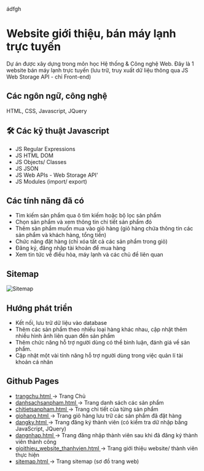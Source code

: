 ádfgh

# Website giới thiệu, bán máy lạnh trực tuyến

Dự án được xây dựng trong môn học Hệ thống & Công nghệ Web. Đây là 1 website bán máy lạnh trực tuyến (lưu trữ, truy xuất dữ liệu thông qua JS Web Storage API - chỉ Front-end)

## Các ngôn ngữ, công nghệ

HTML, CSS, Javascript, JQuery

## 🛠 Các kỹ thuật Javascript

- JS Regular Expressions
- JS HTML DOM
- JS Objects/ Classes
- JS JSON
- JS Web APIs - Web Storage API'
- JS Modules (import/ export)

## Các tính năng đã có

- Tìm kiếm sản phẩm qua ô tìm kiếm hoặc bộ lọc sản phẩm
- Chọn sản phẩm và xem thông tin chi tiết sản phẩm đó
- Thêm sản phẩm muốn mua vào giỏ hàng (giỏ hàng chứa thông tin các sản phẩm và khách hàng, tổng tiền)
- Chức năng đặt hàng (chỉ xóa tất cả các sản phẩm trong giỏ)
- Đăng ký, đăng nhập tài khoản để mua hàng
- Xem tin tức về điều hòa, máy lạnh và các chủ đề liên quan

## Sitemap

![ Sitemap ](https://doananhtingithub40102.github.io/HTCNWeb/img/sitemap.png)

## Hướng phát triển

- Kết nối, lưu trữ dữ liệu vào database
- Thêm các sản phẩm theo nhiều loại hàng khác nhau, cập nhật thêm nhiều hình ảnh liên quan đến sản phẩm
- Thêm chức năng hỗ trợ người dùng có thể bình luận, đánh giá về sản phẩm.
- Cập nhật một vài tính năng hỗ trợ người dùng trong việc quản lí tài khoản cá nhân

## Github Pages

- [ trangchu.html ](https://doananhtingithub40102.github.io/HTCNWeb/html/trangchu.html) -> Trang Chủ
- [ danhsachsanpham.html ](https://doananhtingithub40102.github.io/HTCNWeb/html/danhsachsanpham.html) -> Trang danh sách các sản phẩm
- [ chitietsanpham.html ](https://doananhtingithub40102.github.io/HTCNWeb/html/chitietsanpham.html) -> Trang chi tiết của từng sản phẩm
- [ giohang.html ](https://doananhtingithub40102.github.io/HTCNWeb/html/giohang.html) -> Trang giỏ hàng lưu trữ các sản phẩm đã đặt hàng
- [ dangky.html ](https://doananhtingithub40102.github.io/HTCNWeb/html/dangky.html) -> Trang đăng ký thành viên (có kiểm tra dữ nhập bằng JavaScript, JQuery)
- [ dangnhap.html ](https://doananhtingithub40102.github.io/HTCNWeb/html/dangnhap.html) -> Trang đăng nhập thành viên sau khi đã đăng ký thành viên thành công
- [ gioithieu_website_thanhvien.html ](https://doananhtingithub40102.github.io/HTCNWeb/html/gioithieu_website_thanhvien.html) -> Trang giới thiệu website/ thành viên thực hiện
- [ sitemap.html ](https://doananhtingithub40102.github.io/HTCNWeb/html/sitemap.html) -> Trang sitemap (sơ đồ trang web)
